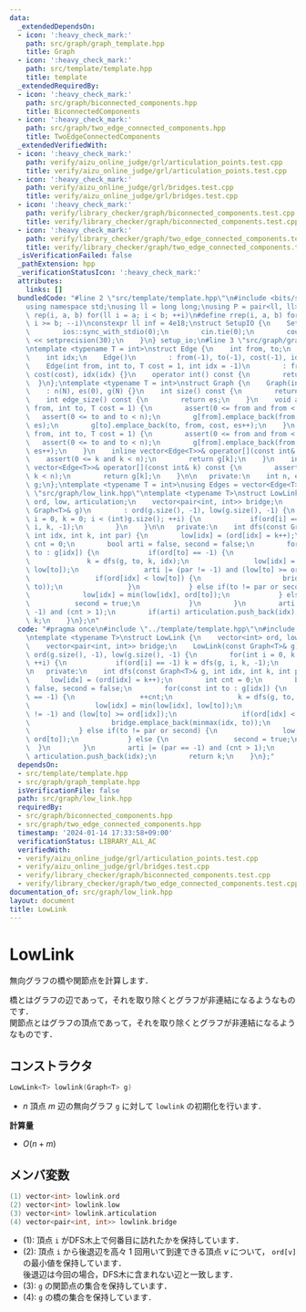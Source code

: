 ```yaml
---
data:
  _extendedDependsOn:
  - icon: ':heavy_check_mark:'
    path: src/graph/graph_template.hpp
    title: Graph
  - icon: ':heavy_check_mark:'
    path: src/template/template.hpp
    title: template
  _extendedRequiredBy:
  - icon: ':heavy_check_mark:'
    path: src/graph/biconnected_components.hpp
    title: BiconnectedComponents
  - icon: ':heavy_check_mark:'
    path: src/graph/two_edge_connected_components.hpp
    title: TwoEdgeConnectedComponents
  _extendedVerifiedWith:
  - icon: ':heavy_check_mark:'
    path: verify/aizu_online_judge/grl/articulation_points.test.cpp
    title: verify/aizu_online_judge/grl/articulation_points.test.cpp
  - icon: ':heavy_check_mark:'
    path: verify/aizu_online_judge/grl/bridges.test.cpp
    title: verify/aizu_online_judge/grl/bridges.test.cpp
  - icon: ':heavy_check_mark:'
    path: verify/library_checker/graph/biconnected_components.test.cpp
    title: verify/library_checker/graph/biconnected_components.test.cpp
  - icon: ':heavy_check_mark:'
    path: verify/library_checker/graph/two_edge_connected_components.test.cpp
    title: verify/library_checker/graph/two_edge_connected_components.test.cpp
  _isVerificationFailed: false
  _pathExtension: hpp
  _verificationStatusIcon: ':heavy_check_mark:'
  attributes:
    links: []
  bundledCode: "#line 2 \"src/template/template.hpp\"\n#include <bits/stdc++.h>\n\
    using namespace std;\nusing ll = long long;\nusing P = pair<ll, ll>;\n#define\
    \ rep(i, a, b) for(ll i = a; i < b; ++i)\n#define rrep(i, a, b) for(ll i = a;\
    \ i >= b; --i)\nconstexpr ll inf = 4e18;\nstruct SetupIO {\n    SetupIO() {\n\
    \        ios::sync_with_stdio(0);\n        cin.tie(0);\n        cout << fixed\
    \ << setprecision(30);\n    }\n} setup_io;\n#line 3 \"src/graph/graph_template.hpp\"\
    \ntemplate <typename T = int>\nstruct Edge {\n    int from, to;\n    T cost;\n\
    \    int idx;\n    Edge()\n        : from(-1), to(-1), cost(-1), idx(-1) {}\n\
    \    Edge(int from, int to, T cost = 1, int idx = -1)\n        : from(from), to(to),\
    \ cost(cost), idx(idx) {}\n    operator int() const {\n        return to;\n  \
    \  }\n};\ntemplate <typename T = int>\nstruct Graph {\n    Graph(int N)\n    \
    \    : n(N), es(0), g(N) {}\n    int size() const {\n        return n;\n    }\n\
    \    int edge_size() const {\n        return es;\n    }\n    void add_edge(int\
    \ from, int to, T cost = 1) {\n        assert(0 <= from and from < n);\n     \
    \   assert(0 <= to and to < n);\n        g[from].emplace_back(from, to, cost,\
    \ es);\n        g[to].emplace_back(to, from, cost, es++);\n    }\n    void add_directed_edge(int\
    \ from, int to, T cost = 1) {\n        assert(0 <= from and from < n);\n     \
    \   assert(0 <= to and to < n);\n        g[from].emplace_back(from, to, cost,\
    \ es++);\n    }\n    inline vector<Edge<T>>& operator[](const int& k) {\n    \
    \    assert(0 <= k and k < n);\n        return g[k];\n    }\n    inline const\
    \ vector<Edge<T>>& operator[](const int& k) const {\n        assert(0 <= k and\
    \ k < n);\n        return g[k];\n    }\n\n   private:\n    int n, es;\n    vector<vector<Edge<T>>>\
    \ g;\n};\ntemplate <typename T = int>\nusing Edges = vector<Edge<T>>;\n#line 4\
    \ \"src/graph/low_link.hpp\"\ntemplate <typename T>\nstruct LowLink {\n    vector<int>\
    \ ord, low, articulation;\n    vector<pair<int, int>> bridge;\n    LowLink(const\
    \ Graph<T>& g)\n        : ord(g.size(), -1), low(g.size(), -1) {\n        for(int\
    \ i = 0, k = 0; i < (int)g.size(); ++i) {\n            if(ord[i] == -1) k = dfs(g,\
    \ i, k, -1);\n        }\n    }\n\n   private:\n    int dfs(const Graph<T>& g,\
    \ int idx, int k, int par) {\n        low[idx] = (ord[idx] = k++);\n        int\
    \ cnt = 0;\n        bool arti = false, second = false;\n        for(const int\
    \ to : g[idx]) {\n            if(ord[to] == -1) {\n                ++cnt;\n  \
    \              k = dfs(g, to, k, idx);\n                low[idx] = min(low[idx],\
    \ low[to]);\n                arti |= (par != -1) and (low[to] >= ord[idx]);\n\
    \                if(ord[idx] < low[to]) {\n                    bridge.emplace_back(minmax(idx,\
    \ to));\n                }\n            } else if(to != par or second) {\n   \
    \             low[idx] = min(low[idx], ord[to]);\n            } else {\n     \
    \           second = true;\n            }\n        }\n        arti |= (par ==\
    \ -1) and (cnt > 1);\n        if(arti) articulation.push_back(idx);\n        return\
    \ k;\n    }\n};\n"
  code: "#pragma once\n#include \"../template/template.hpp\"\n#include \"./graph_template.hpp\"\
    \ntemplate <typename T>\nstruct LowLink {\n    vector<int> ord, low, articulation;\n\
    \    vector<pair<int, int>> bridge;\n    LowLink(const Graph<T>& g)\n        :\
    \ ord(g.size(), -1), low(g.size(), -1) {\n        for(int i = 0, k = 0; i < (int)g.size();\
    \ ++i) {\n            if(ord[i] == -1) k = dfs(g, i, k, -1);\n        }\n    }\n\
    \n   private:\n    int dfs(const Graph<T>& g, int idx, int k, int par) {\n   \
    \     low[idx] = (ord[idx] = k++);\n        int cnt = 0;\n        bool arti =\
    \ false, second = false;\n        for(const int to : g[idx]) {\n            if(ord[to]\
    \ == -1) {\n                ++cnt;\n                k = dfs(g, to, k, idx);\n\
    \                low[idx] = min(low[idx], low[to]);\n                arti |= (par\
    \ != -1) and (low[to] >= ord[idx]);\n                if(ord[idx] < low[to]) {\n\
    \                    bridge.emplace_back(minmax(idx, to));\n                }\n\
    \            } else if(to != par or second) {\n                low[idx] = min(low[idx],\
    \ ord[to]);\n            } else {\n                second = true;\n          \
    \  }\n        }\n        arti |= (par == -1) and (cnt > 1);\n        if(arti)\
    \ articulation.push_back(idx);\n        return k;\n    }\n};"
  dependsOn:
  - src/template/template.hpp
  - src/graph/graph_template.hpp
  isVerificationFile: false
  path: src/graph/low_link.hpp
  requiredBy:
  - src/graph/biconnected_components.hpp
  - src/graph/two_edge_connected_components.hpp
  timestamp: '2024-01-14 17:33:58+09:00'
  verificationStatus: LIBRARY_ALL_AC
  verifiedWith:
  - verify/aizu_online_judge/grl/articulation_points.test.cpp
  - verify/aizu_online_judge/grl/bridges.test.cpp
  - verify/library_checker/graph/biconnected_components.test.cpp
  - verify/library_checker/graph/two_edge_connected_components.test.cpp
documentation_of: src/graph/low_link.hpp
layout: document
title: LowLink
---
```


# LowLink

無向グラフの橋や関節点を計算します．

橋とはグラフの辺であって，それを取り除くとグラフが非連結になるようなものです．<br>
関節点とはグラフの頂点であって，それを取り除くとグラフが非連結になるようなものです．

## コンストラクタ

```cpp
LowLink<T> lowlink(Graph<T> g)
```

- $n$ 頂点 $m$ 辺の無向グラフ `g` に対して `lowlink` の初期化を行います．

**計算量**

- $O(n + m)$

## メンバ変数

```cpp
(1) vector<int> lowlink.ord
(2) vector<int> lowlink.low
(3) vector<int> lowlink.articulation
(4) vector<pair<int, int>> lowlink.bridge
```

- (1): 頂点 `i` がDFS木上で何番目に訪れたかを保持しています．
- (2): 頂点 `i` から後退辺を高々 $1$ 回用いて到達できる頂点 $v$ について， `ord[v]` の最小値を保持しています．<br>
後退辺は今回の場合，DFS木に含まれない辺と一致します．
- (3): `g` の関節点の集合を保持しています．
- (4): `g` の橋の集合を保持しています．